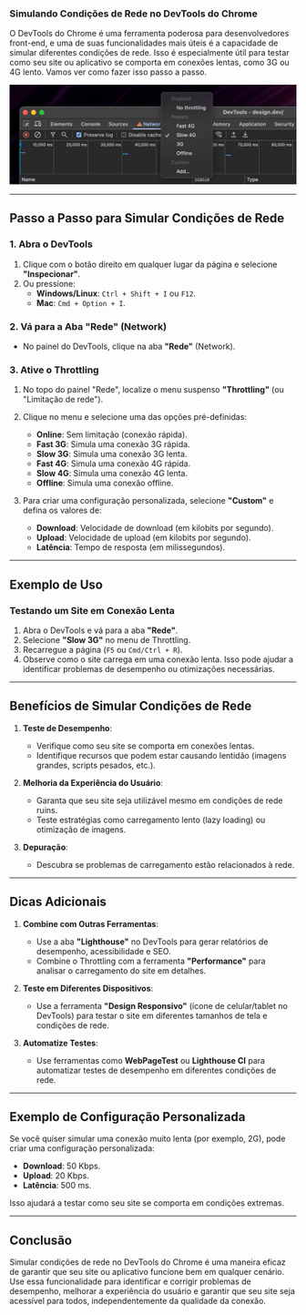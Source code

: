 ### **Simulando Condições de Rede no DevTools do Chrome**

O DevTools do Chrome é uma ferramenta poderosa para desenvolvedores front-end, e uma de suas funcionalidades mais úteis é a capacidade de simular diferentes condições de rede. Isso é especialmente útil para testar como seu site ou aplicativo se comporta em conexões lentas, como 3G ou 4G lento. Vamos ver como fazer isso passo a passo.

![simula-rede](devtools.jpg)

---

## **Passo a Passo para Simular Condições de Rede**

### **1. Abra o DevTools**
1. Clique com o botão direito em qualquer lugar da página e selecione **"Inspecionar"**.
2. Ou pressione:
   - **Windows/Linux**: `Ctrl + Shift + I` ou `F12`.
   - **Mac**: `Cmd + Option + I`.

### **2. Vá para a Aba "Rede" (Network)**
- No painel do DevTools, clique na aba **"Rede"** (Network).

### **3. Ative o Throttling**
1. No topo do painel "Rede", localize o menu suspenso **"Throttling"** (ou "Limitação de rede").
2. Clique no menu e selecione uma das opções pré-definidas:
   - **Online**: Sem limitação (conexão rápida).
   - **Fast 3G**: Simula uma conexão 3G rápida.
   - **Slow 3G**: Simula uma conexão 3G lenta.
   - **Fast 4G**: Simula uma conexão 4G rápida.
   - **Slow 4G**: Simula uma conexão 4G lenta.
   - **Offline**: Simula uma conexão offline.
   

3. Para criar uma configuração personalizada, selecione **"Custom"** e defina os valores de:
   - **Download**: Velocidade de download (em kilobits por segundo).
   - **Upload**: Velocidade de upload (em kilobits por segundo).
   - **Latência**: Tempo de resposta (em milissegundos).

---

## **Exemplo de Uso**

### **Testando um Site em Conexão Lenta**
1. Abra o DevTools e vá para a aba **"Rede"**.
2. Selecione **"Slow 3G"** no menu de Throttling.
3. Recarregue a página (`F5` ou `Cmd/Ctrl + R`).
4. Observe como o site carrega em uma conexão lenta. Isso pode ajudar a identificar problemas de desempenho ou otimizações necessárias.

---

## **Benefícios de Simular Condições de Rede**

1. **Teste de Desempenho**:
   - Verifique como seu site se comporta em conexões lentas.
   - Identifique recursos que podem estar causando lentidão (imagens grandes, scripts pesados, etc.).

2. **Melhoria da Experiência do Usuário**:
   - Garanta que seu site seja utilizável mesmo em condições de rede ruins.
   - Teste estratégias como carregamento lento (lazy loading) ou otimização de imagens.

3. **Depuração**:
   - Descubra se problemas de carregamento estão relacionados à rede.

---

## **Dicas Adicionais**

1. **Combine com Outras Ferramentas**:
   - Use a aba **"Lighthouse"** no DevTools para gerar relatórios de desempenho, acessibilidade e SEO.
   - Combine o Throttling com a ferramenta **"Performance"** para analisar o carregamento do site em detalhes.

2. **Teste em Diferentes Dispositivos**:
   - Use a ferramenta **"Design Responsivo"** (ícone de celular/tablet no DevTools) para testar o site em diferentes tamanhos de tela e condições de rede.

3. **Automatize Testes**:
   - Use ferramentas como **WebPageTest** ou **Lighthouse CI** para automatizar testes de desempenho em diferentes condições de rede.

---

## **Exemplo de Configuração Personalizada**

Se você quiser simular uma conexão muito lenta (por exemplo, 2G), pode criar uma configuração personalizada:
- **Download**: 50 Kbps.
- **Upload**: 20 Kbps.
- **Latência**: 500 ms.

Isso ajudará a testar como seu site se comporta em condições extremas.

---

## **Conclusão**

Simular condições de rede no DevTools do Chrome é uma maneira eficaz de garantir que seu site ou aplicativo funcione bem em qualquer cenário. Use essa funcionalidade para identificar e corrigir problemas de desempenho, melhorar a experiência do usuário e garantir que seu site seja acessível para todos, independentemente da qualidade da conexão.

